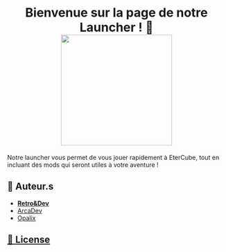 <h1 align="center">Bienvenue sur la page de notre Launcher ! 👋
<br><img src="https://i.ibb.co/x6qnvMz/9ac0db9c472f3a43c459193b46a97689.png" width=256></h1>

Notre launcher vous permet de vous jouer rapidement à EterCube, tout en incluant des mods qui seront utiles à votre aventure !

## 👤 Auteur.s

- **[Retro&Dev](https://github.com/RetroAndDev)**
- [ArcaDev](https://github.com/ArcadeProgram)
- [Opalix](https://github.com/SundayMC)


## [📝  License](https://github.com/EterCube/Launcher/LICENSE)

